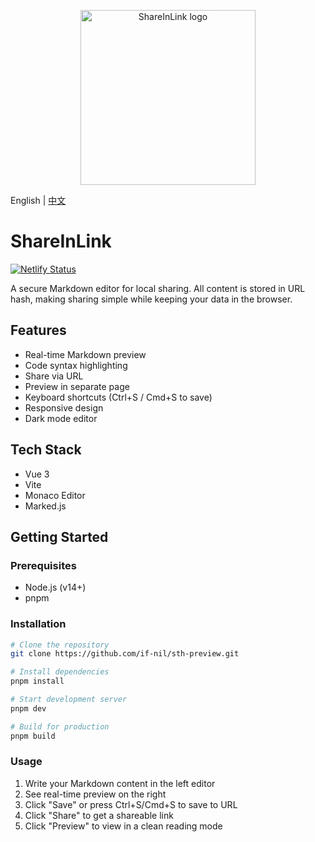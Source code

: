 <p align="center">
  <a href="https://github.com/if-nil/reapi" target="_blank" rel="noopener noreferrer">
    <img width="280" src="https://raw.githubusercontent.com/if-nil/ShareInLink/refs/heads/main/public/logo.svg" alt="ShareInLink logo">
  </a>
</p>

English | [中文](README_ZH.md)

# ShareInLink

[![Netlify Status](https://api.netlify.com/api/v1/badges/beb2e1a6-117d-4e44-b705-f92b2b4f13eb/deploy-status)](https://app.netlify.com/sites/share-in-link/deploys)

A secure Markdown editor for local sharing. All content is stored in URL hash, making sharing simple while keeping your data in the browser.

## Features

- Real-time Markdown preview
- Code syntax highlighting
- Share via URL
- Preview in separate page
- Keyboard shortcuts (Ctrl+S / Cmd+S to save)
- Responsive design
- Dark mode editor

## Tech Stack

- Vue 3
- Vite
- Monaco Editor
- Marked.js

## Getting Started

### Prerequisites

- Node.js (v14+)
- pnpm

### Installation

```bash
# Clone the repository
git clone https://github.com/if-nil/sth-preview.git

# Install dependencies
pnpm install

# Start development server
pnpm dev

# Build for production
pnpm build
```

### Usage

1. Write your Markdown content in the left editor
2. See real-time preview on the right
3. Click "Save" or press Ctrl+S/Cmd+S to save to URL
4. Click "Share" to get a shareable link
5. Click "Preview" to view in a clean reading mode
